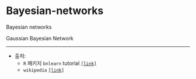 # Bayesian-networks


Bayesian networks

Gaussian Bayesian Network

***

* 출처: 
  * `R` 패키지 `bnlearn` tutorial [`[link]`](https://www.bnlearn.com/examples/useR19-tutorial/)
  * `wikipedia` [`[link]`](https://en.wikipedia.org/wiki/Markov_blanket)
